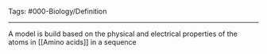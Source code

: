 Tags: #000-Biology/Definition 

---
A model is build based on the physical and electrical properties of the atoms in [[Amino acids]] in a sequence